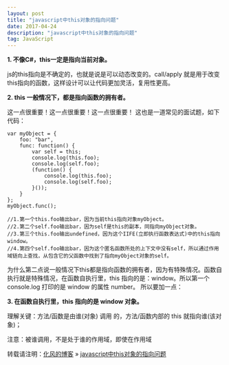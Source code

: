 ```yaml
---
layout: post
title: "javascript中this对象的指向问题"
date: 2017-04-24
description: "javascript中this对象的指向问题"
tag: JavaScript
---
```


﻿**1. 不像C#，this一定是指向当前对象。**

js的this指向是不确定的，也就是说是可以动态改变的。call/apply 就是用于改变this指向的函数，这样设计可以让代码更加灵活，复用性更高。

**2. this 一般情况下，都是指向函数的拥有者。**

这一点很重要！这一点很重要！这一点很重要！
   这也是一道常见的面试题，如下代码：
```
var myObject = {
    foo: "bar",
    func: function() {
        var self = this;
        console.log(this.foo);  
        console.log(self.foo);  
        (function() {
            console.log(this.foo);  
            console.log(self.foo);  
        }());
    }
};
myObject.func();

//1.第一个this.foo输出bar，因为当前this指向对象myObject。
//2.第二个self.foo输出bar，因为self是this的副本，同指向myObject对象。
//3.第三个this.foo输出undefined，因为这个IIFE(立即执行函数表达式)中的this指向window。
//4.第四个self.foo输出bar，因为这个匿名函数所处的上下文中没有self，所以通过作用域链向上查找，从包含它的父函数中找到了指向myObject对象的self。
```
为什么第二点说一般情况下this都是指向函数的拥有者，因为有特殊情况。函数自执行就是特殊情况，在函数自执行里，this 指向的是：window。所以第一个 console.log 打印的是 window 的属性 number。
   所以要加一点：

**3. 在函数自执行里，this 指向的是 window 对象。**

理解关键：方法/函数是由谁(对象) 调用 的，方法/函数内部的 this 就指向谁(该对象)；

注意：被谁调用，不是处于谁的作用域，即使在作用域

转载请注明：[化风的博客](http://ChhXin.github.io) » [javascript中this对象的指向问题](/2017/04/javascript中this对象的指向问题/)  
